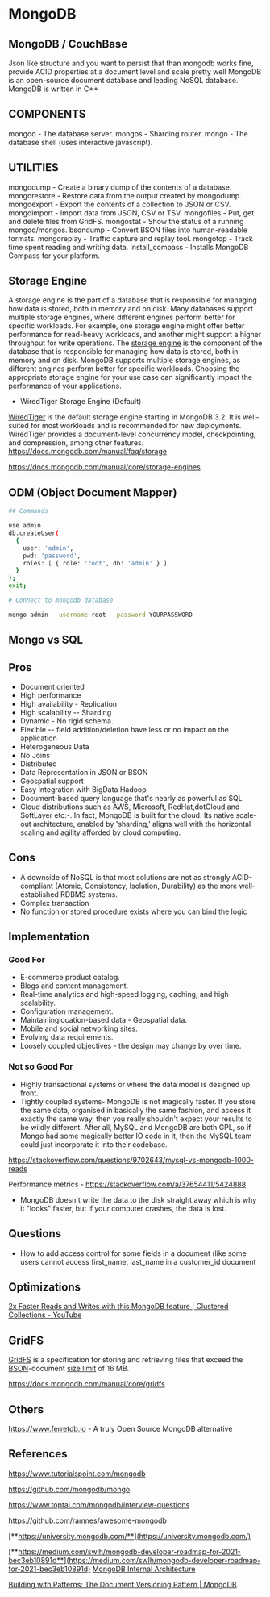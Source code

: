 # MongoDB

## MongoDB / CouchBase

Json like structure and you want to persist that than mongodb works fine, provide ACID properties at a document level and scale pretty well
MongoDB is an open-source document database and leading NoSQL database. MongoDB is written in C++

## COMPONENTS

mongod - The database server.
mongos - Sharding router.
mongo - The database shell (uses interactive javascript).

## UTILITIES

mongodump - Create a binary dump of the contents of a database.
mongorestore - Restore data from the output created by mongodump.
mongoexport - Export the contents of a collection to JSON or CSV.
mongoimport - Import data from JSON, CSV or TSV.
mongofiles - Put, get and delete files from GridFS.
mongostat - Show the status of a running mongod/mongos.
bsondump - Convert BSON files into human-readable formats.
mongoreplay - Traffic capture and replay tool.
mongotop - Track time spent reading and writing data.
install_compass - Installs MongoDB Compass for your platform.

## Storage Engine

A storage engine is the part of a database that is responsible for managing how data is stored, both in memory and on disk. Many databases support multiple storage engines, where different engines perform better for specific workloads. For example, one storage engine might offer better performance for read-heavy workloads, and another might support a higher throughput for write operations.
The [storage engine](https://docs.mongodb.com/manual/reference/glossary/#term-storage-engine) is the component of the database that is responsible for managing how data is stored, both in memory and on disk. MongoDB supports multiple storage engines, as different engines perform better for specific workloads. Choosing the appropriate storage engine for your use case can significantly impact the performance of your applications.

- WiredTiger Storage Engine (Default)

[WiredTiger](https://docs.mongodb.com/manual/core/wiredtiger/) is the default storage engine starting in MongoDB 3.2. It is well-suited for most workloads and is recommended for new deployments. WiredTiger provides a document-level concurrency model, checkpointing, and compression, among other features.
<https://docs.mongodb.com/manual/faq/storage>

<https://docs.mongodb.com/manual/core/storage-engines>

## ODM (Object Document Mapper)

```bash
## Commands

use admin
db.createUser(
  {
    user: 'admin',
    pwd: 'password',
    roles: [ { role: 'root', db: 'admin' } ]
  }
);
exit;

# Connect to mongodb database

mongo admin --username root --password YOURPASSWORD
```

## Mongo vs SQL

## Pros

- Document oriented
- High performance
- High availability - Replication
- High scalability -- Sharding
- Dynamic - No rigid schema.
- Flexible -- field addition/deletion have less or no impact on the application
- Heterogeneous Data
- No Joins
- Distributed
- Data Representation in JSON or BSON
- Geospatial support
- Easy Integration with BigData Hadoop
- Document-based query language that's nearly as powerful as SQL
- Cloud distributions such as AWS, Microsoft, RedHat,dotCloud and SoftLayer etc:-. In fact, MongoDB is built for the cloud. Its native scale-out architecture, enabled by 'sharding,' aligns well with the horizontal scaling and agility afforded by cloud computing.

## Cons

- A downside of NoSQL is that most solutions are not as strongly ACID-compliant (Atomic, Consistency, Isolation, Durability) as the more well-established RDBMS systems.
- Complex transaction
- No function or stored procedure exists where you can bind the logic

## Implementation

### Good For

- E-commerce product catalog.
- Blogs and content management.
- Real-time analytics and high-speed logging, caching, and high scalability.
- Configuration management.
- Maintaininglocation-based data - Geospatial data.
- Mobile and social networking sites.
- Evolving data requirements.
- Loosely coupled objectives - the design may change by over time.

### Not so Good For

- Highly transactional systems or where the data model is designed up front.
- Tightly coupled systems- MongoDB is not magically faster. If you store the same data, organised in basically the same fashion, and access it exactly the same way, then you really shouldn't expect your results to be wildly different. After all, MySQL and MongoDB are both GPL, so if Mongo had some magically better IO code in it, then the MySQL team could just incorporate it into their codebase.

<https://stackoverflow.com/questions/9702643/mysql-vs-mongodb-1000-reads>

Performance metrics - <https://stackoverflow.com/a/37654411/5424888>

- MongoDB doesn't write the data to the disk straight away which is why it "looks" faster, but if your computer crashes, the data is lost.

## Questions

- How to add access control for some fields in a document (like some users cannot access first_name, last_name in a customer_id document

## Optimizations

[2x Faster Reads and Writes with this MongoDB feature | Clustered Collections - YouTube](https://www.youtube.com/watch?v=OhJ3xcjtpis&ab_channel=HusseinNasser)

## GridFS

[GridFS](https://docs.mongodb.com/manual/reference/glossary/#term-gridfs) is a specification for storing and retrieving files that exceed the [BSON](https://docs.mongodb.com/manual/reference/glossary/#term-bson)-document [size limit](https://docs.mongodb.com/manual/reference/limits/#limit-bson-document-size) of 16 MB.

<https://docs.mongodb.com/manual/core/gridfs>

## Others

<https://www.ferretdb.io> - A truly Open Source MongoDB alternative

## References

<https://www.tutorialspoint.com/mongodb>

<https://github.com/mongodb/mongo>

<https://www.toptal.com/mongodb/interview-questions>

<https://github.com/ramnes/awesome-mongodb>

[**https://university.mongodb.com/**](https://university.mongodb.com/)

[**https://medium.com/swlh/mongodb-developer-roadmap-for-2021-bec3eb10891d**](https://medium.com/swlh/mongodb-developer-roadmap-for-2021-bec3eb10891d)
[MongoDB Internal Architecture](https://www.youtube.com/watch?v=ONzdr4SmOng)

[Building with Patterns: The Document Versioning Pattern | MongoDB](https://www.mongodb.com/blog/post/building-with-patterns-the-document-versioning-pattern)
